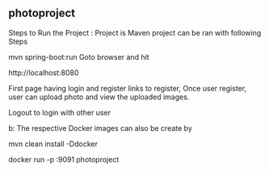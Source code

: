 ## photoproject
Steps to Run the Project : Project is Maven project can be ran with following Steps

mvn spring-boot:run
Goto browser and hit

http://localhost:8080

First page having login and register links to register, Once user register, user can upload photo and view the uploaded images.

Logout to login with other user

b: The respective Docker images can also be create by

  mvn clean install -Ddocker
  
  docker run -p <port>:9091 photoproject


